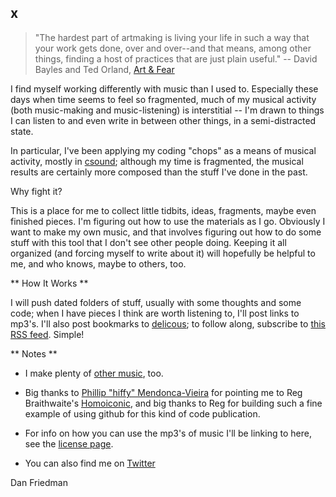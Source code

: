 x
---

> "The hardest part of artmaking is living your life in such a way that your
> work gets done, over and over--and that means, among other things, finding a
> host of practices that are just plain useful."
>   -- David Bayles and Ted Orland, [Art & Fear](http://www.amazon.com/Art-Fear-Observations-Rewards-Artmaking/dp/0961454733)

I find myself working differently with music than I used to. Especially these
days when time seems to feel so fragmented, much of my musical activity (both
music-making and music-listening) is interstitial -- I'm drawn to things I can
listen to and even write in between other things, in a semi-distracted state.

In particular, I've been applying my coding "chops" as a means of musical
activity, mostly in [csound](http://csounds.com); although my time is
fragmented, the musical results are certainly more composed than the stuff I've
done in the past.

Why fight it?

This is a place for me to collect little tidbits, ideas, fragments, maybe even
finished pieces. I'm figuring out how to use the materials as I go. Obviously I
want to make my own music, and that involves figuring out how to do some stuff
with this tool that I don't see other people doing. Keeping it all organized
(and forcing myself to write about it) will hopefully be helpful to me, and
who knows, maybe to others, too.

** How It Works **

I will push dated folders of stuff, usually with some thoughts and some code; when
I have pieces I think are worth listening to, I'll post links to mp3's. I'll also post bookmarks to [delicous](http://delicious.com/lamech/x); to follow along, subscribe to [this RSS feed](http://feeds.delicious.com/v2/rss/lamech/x). Simple!

** Notes **

- I make plenty of [other music](http://boywithmachine.net/music), too.

- Big thanks to [Phillip "hiffy" Mendonca-Vieira](http://github.com/phillmv)
  for pointing me to Reg Braithwaite's
[Homoiconic](http://github.com/raganwald/homoiconic/), and big thanks to Reg for
building such a fine example of using github for this kind of code publication.

- For info on how you can use the mp3's of music I'll be linking to here, see the [license page](http://boywithmachine.net/music/license.html).

- You can also find me on [Twitter](http://twitter.com/lamech)


Dan Friedman
